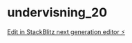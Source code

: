 # undervisning_20

[Edit in StackBlitz next generation editor ⚡️](https://stackblitz.com/~/github.com/tomekoder/undervisning_20)